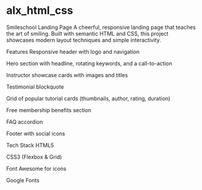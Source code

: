 # alx_html_css
Smileschool Landing Page
A cheerful, responsive landing page that teaches the art of smiling. Built with semantic HTML and CSS, this project showcases modern layout techniques and simple interactivity.

Features
Responsive header with logo and navigation

Hero section with headline, rotating keywords, and a call-to-action

Instructor showcase cards with images and titles

Testimonial blockquote

Grid of popular tutorial cards (thumbnails, author, rating, duration)

Free membership benefits section

FAQ accordion

Footer with social icons

Tech Stack
HTML5

CSS3 (Flexbox & Grid)

Font Awesome for icons

Google Fonts